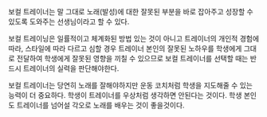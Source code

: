 보컬 트레이너는 말 그대로 노래(발성)에 대한 잘못된 부분을 바로 잡아주고 성장할 수 있도록 도와주는 선생님이라고 할 수 있다.

보컬 트레이닝은 일률적이고 체계화된 방법 있는 것이 아니고 트레이너의 개인적 경험에 따라, 스타일에 따라 다르고 심할 경우 트레이너 본인의
잘못된 노하우를 학생에게 그대로 전달하여 학생에게 잘못된 영향을 끼칠 수 있으므로 보컬 트레이너를 선택할 때는 반드시 트레이너의 실력을
판단해야한다.

보컬 트레이너는 당연히 노래를 잘해야하지만 운동 코치처럼 학생을 지도해줄 수 있는 능력이 더 중요하다. 학생이 트레이너를 우상처럼 생각하면
안된다는 것이다. 학생 본인도 트레이너를 넘어설 각오로 노래를 배우는 것이 좋을것이다.

